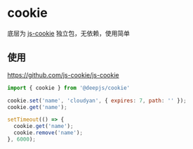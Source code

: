 # cookie

底层为 [js-cookie](https://www.npmjs.com/package/js-cookie) 独立包，无依赖，使用简单

## 使用

https://github.com/js-cookie/js-cookie

```js
import { cookie } from '@deepjs/cookie'

cookie.set('name', 'cloudyan', { expires: 7, path: '' });
cookie.get('name');

setTimeout(() => {
  cookie.get('name');
  cookie.remove('name');
}, 6000);
```
